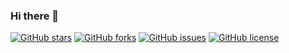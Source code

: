 ### Hi there 👋

<!--
**aessakou/aessakou** is a ✨ _special_ ✨ repository because its `README.md` (this file) appears on your GitHub profile.

Here are some ideas to get you started:

- 🔭 I’m currently working on ...
- 🌱 I’m currently learning ...
- 👯 I’m looking to collaborate on ...
- 🤔 I’m looking for help with ...
- 💬 Ask me about ...
- 📫 How to reach me: ...
- 😄 Pronouns: ...
- ⚡ Fun fact: ...
-->

[![GitHub stars](https://img.shields.io/github/stars/yourusername/yourrepository.svg)](https://github.com/yourusername/yourrepository/stargazers)
[![GitHub forks](https://img.shields.io/github/forks/yourusername/yourrepository.svg)](https://github.com/yourusername/yourrepository/network)
[![GitHub issues](https://img.shields.io/github/issues/yourusername/yourrepository.svg)](https://github.com/yourusername/yourrepository/issues)
[![GitHub license](https://img.shields.io/github/license/yourusername/yourrepository.svg)](https://github.com/yourusername/yourrepository/blob/master/LICENSE)

<!-- Add more shields as needed -->
